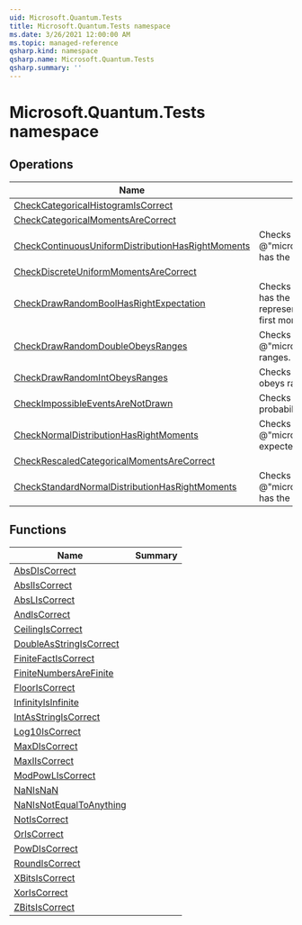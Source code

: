 ```yaml
---
uid: Microsoft.Quantum.Tests
title: Microsoft.Quantum.Tests namespace
ms.date: 3/26/2021 12:00:00 AM
ms.topic: managed-reference
qsharp.kind: namespace
qsharp.name: Microsoft.Quantum.Tests
qsharp.summary: ''
---
```


# Microsoft.Quantum.Tests namespace




<!-- summaries -->

## Operations

| Name | Summary |
|------|---------|
|[CheckCategoricalHistogramIsCorrect](xref:Microsoft.Quantum.Tests.CheckCategoricalHistogramIsCorrect) | |
|[CheckCategoricalMomentsAreCorrect](xref:Microsoft.Quantum.Tests.CheckCategoricalMomentsAreCorrect) | |
|[CheckContinuousUniformDistributionHasRightMoments](xref:Microsoft.Quantum.Tests.CheckContinuousUniformDistributionHasRightMoments) |Checks that @"microsoft.quantum.random.continuousuniformdistribution" has the expected moments. |
|[CheckDiscreteUniformMomentsAreCorrect](xref:Microsoft.Quantum.Tests.CheckDiscreteUniformMomentsAreCorrect) | |
|[CheckDrawRandomBoolHasRightExpectation](xref:Microsoft.Quantum.Tests.CheckDrawRandomBoolHasRightExpectation) |Checks that @"microsoft.quantum.random.drawrandombool" has the right first moment. Note that since DrawRandomBool represents a Bernoulli trial, it is entirely characterized by its first moment; we don't need to check variance here. |
|[CheckDrawRandomDoubleObeysRanges](xref:Microsoft.Quantum.Tests.CheckDrawRandomDoubleObeysRanges) |Checks that @"microsoft.quantum.random.drawrandomdouble" obeys ranges. |
|[CheckDrawRandomIntObeysRanges](xref:Microsoft.Quantum.Tests.CheckDrawRandomIntObeysRanges) |Checks that @"microsoft.quantum.random.drawrandomdint" obeys ranges. |
|[CheckImpossibleEventsAreNotDrawn](xref:Microsoft.Quantum.Tests.CheckImpossibleEventsAreNotDrawn) |Checks that DrawCategorical never draws elements with probability zero. |
|[CheckNormalDistributionHasRightMoments](xref:Microsoft.Quantum.Tests.CheckNormalDistributionHasRightMoments) |Checks that @"microsoft.quantum.random.normaldistribution" has the expected moments. |
|[CheckRescaledCategoricalMomentsAreCorrect](xref:Microsoft.Quantum.Tests.CheckRescaledCategoricalMomentsAreCorrect) | |
|[CheckStandardNormalDistributionHasRightMoments](xref:Microsoft.Quantum.Tests.CheckStandardNormalDistributionHasRightMoments) |Checks that @"microsoft.quantum.random.standardnormaldistribution" has the expected moments. |

## Functions

| Name | Summary |
|------|---------|
|[AbsDIsCorrect](xref:Microsoft.Quantum.Tests.AbsDIsCorrect) | |
|[AbsIIsCorrect](xref:Microsoft.Quantum.Tests.AbsIIsCorrect) | |
|[AbsLIsCorrect](xref:Microsoft.Quantum.Tests.AbsLIsCorrect) | |
|[AndIsCorrect](xref:Microsoft.Quantum.Tests.AndIsCorrect) | |
|[CeilingIsCorrect](xref:Microsoft.Quantum.Tests.CeilingIsCorrect) | |
|[DoubleAsStringIsCorrect](xref:Microsoft.Quantum.Tests.DoubleAsStringIsCorrect) | |
|[FiniteFactIsCorrect](xref:Microsoft.Quantum.Tests.FiniteFactIsCorrect) | |
|[FiniteNumbersAreFinite](xref:Microsoft.Quantum.Tests.FiniteNumbersAreFinite) | |
|[FloorIsCorrect](xref:Microsoft.Quantum.Tests.FloorIsCorrect) | |
|[InfinityIsInfinite](xref:Microsoft.Quantum.Tests.InfinityIsInfinite) | |
|[IntAsStringIsCorrect](xref:Microsoft.Quantum.Tests.IntAsStringIsCorrect) | |
|[Log10IsCorrect](xref:Microsoft.Quantum.Tests.Log10IsCorrect) | |
|[MaxDIsCorrect](xref:Microsoft.Quantum.Tests.MaxDIsCorrect) | |
|[MaxIIsCorrect](xref:Microsoft.Quantum.Tests.MaxIIsCorrect) | |
|[ModPowLIsCorrect](xref:Microsoft.Quantum.Tests.ModPowLIsCorrect) | |
|[NaNIsNaN](xref:Microsoft.Quantum.Tests.NaNIsNaN) | |
|[NaNIsNotEqualToAnything](xref:Microsoft.Quantum.Tests.NaNIsNotEqualToAnything) | |
|[NotIsCorrect](xref:Microsoft.Quantum.Tests.NotIsCorrect) | |
|[OrIsCorrect](xref:Microsoft.Quantum.Tests.OrIsCorrect) | |
|[PowDIsCorrect](xref:Microsoft.Quantum.Tests.PowDIsCorrect) | |
|[RoundIsCorrect](xref:Microsoft.Quantum.Tests.RoundIsCorrect) | |
|[XBitsIsCorrect](xref:Microsoft.Quantum.Tests.XBitsIsCorrect) | |
|[XorIsCorrect](xref:Microsoft.Quantum.Tests.XorIsCorrect) | |
|[ZBitsIsCorrect](xref:Microsoft.Quantum.Tests.ZBitsIsCorrect) | |

<!-- /summaries -->
